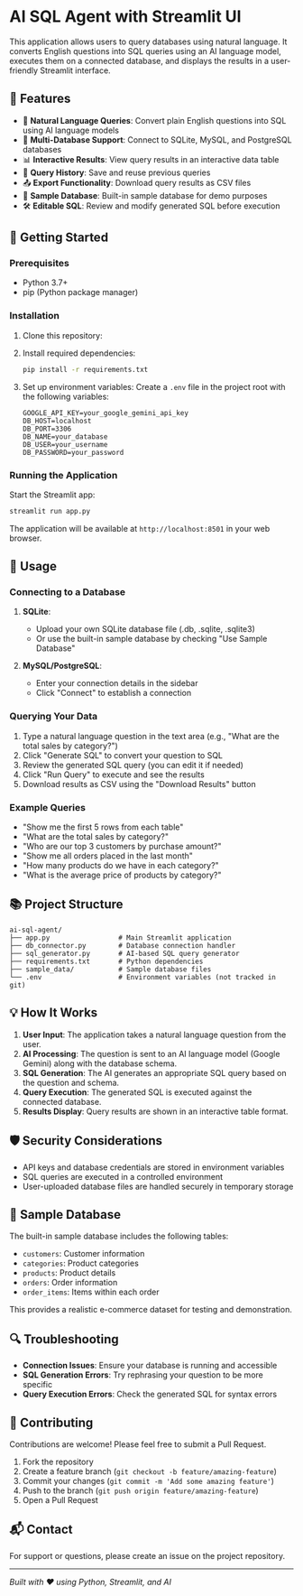 # AI SQL Agent with Streamlit UI

This application allows users to query databases using natural language. It converts English questions into SQL queries using an AI language model, executes them on a connected database, and displays the results in a user-friendly Streamlit interface.

## 🌟 Features

- 💬 **Natural Language Queries**: Convert plain English questions into SQL using AI language models
- 🔄 **Multi-Database Support**: Connect to SQLite, MySQL, and PostgreSQL databases
- 📊 **Interactive Results**: View query results in an interactive data table
- 📝 **Query History**: Save and reuse previous queries
- 📤 **Export Functionality**: Download query results as CSV files
- 🧩 **Sample Database**: Built-in sample database for demo purposes
- 🛠️ **Editable SQL**: Review and modify generated SQL before execution

## 🚀 Getting Started

### Prerequisites

- Python 3.7+
- pip (Python package manager)

### Installation

1. Clone this repository:
  

2. Install required dependencies:
   ```bash
   pip install -r requirements.txt
   ```

3. Set up environment variables:
   Create a `.env` file in the project root with the following variables:
   ```
   GOOGLE_API_KEY=your_google_gemini_api_key
   DB_HOST=localhost
   DB_PORT=3306
   DB_NAME=your_database
   DB_USER=your_username
   DB_PASSWORD=your_password
   ```

### Running the Application

Start the Streamlit app:
```bash
streamlit run app.py
```

The application will be available at `http://localhost:8501` in your web browser.

## 🔧 Usage

### Connecting to a Database

1. **SQLite**:
   - Upload your own SQLite database file (.db, .sqlite, .sqlite3)
   - Or use the built-in sample database by checking "Use Sample Database"

2. **MySQL/PostgreSQL**:
   - Enter your connection details in the sidebar
   - Click "Connect" to establish a connection

### Querying Your Data

1. Type a natural language question in the text area (e.g., "What are the total sales by category?")
2. Click "Generate SQL" to convert your question to SQL
3. Review the generated SQL query (you can edit it if needed)
4. Click "Run Query" to execute and see the results
5. Download results as CSV using the "Download Results" button

### Example Queries

- "Show me the first 5 rows from each table"
- "What are the total sales by category?"
- "Who are our top 3 customers by purchase amount?"
- "Show me all orders placed in the last month"
- "How many products do we have in each category?"
- "What is the average price of products by category?"

## 📚 Project Structure

```
ai-sql-agent/
├── app.py                 # Main Streamlit application
├── db_connector.py        # Database connection handler
├── sql_generator.py       # AI-based SQL query generator
├── requirements.txt       # Python dependencies
├── sample_data/           # Sample database files
└── .env                   # Environment variables (not tracked in git)
```

## 💡 How It Works

1. **User Input**: The application takes a natural language question from the user.
2. **AI Processing**: The question is sent to an AI language model (Google Gemini) along with the database schema.
3. **SQL Generation**: The AI generates an appropriate SQL query based on the question and schema.
4. **Query Execution**: The generated SQL is executed against the connected database.
5. **Results Display**: Query results are shown in an interactive table format.

## 🛡️ Security Considerations

- API keys and database credentials are stored in environment variables
- SQL queries are executed in a controlled environment
- User-uploaded database files are handled securely in temporary storage

## 🧪 Sample Database

The built-in sample database includes the following tables:
- `customers`: Customer information
- `categories`: Product categories
- `products`: Product details
- `orders`: Order information
- `order_items`: Items within each order

This provides a realistic e-commerce dataset for testing and demonstration.

## 🔍 Troubleshooting

- **Connection Issues**: Ensure your database is running and accessible
- **SQL Generation Errors**: Try rephrasing your question to be more specific
- **Query Execution Errors**: Check the generated SQL for syntax errors

## 🤝 Contributing

Contributions are welcome! Please feel free to submit a Pull Request.

1. Fork the repository
2. Create a feature branch (`git checkout -b feature/amazing-feature`)
3. Commit your changes (`git commit -m 'Add some amazing feature'`)
4. Push to the branch (`git push origin feature/amazing-feature`)
5. Open a Pull Request

## 📬 Contact

For support or questions, please create an issue on the project repository.

---

*Built with ❤️ using Python, Streamlit, and AI*
